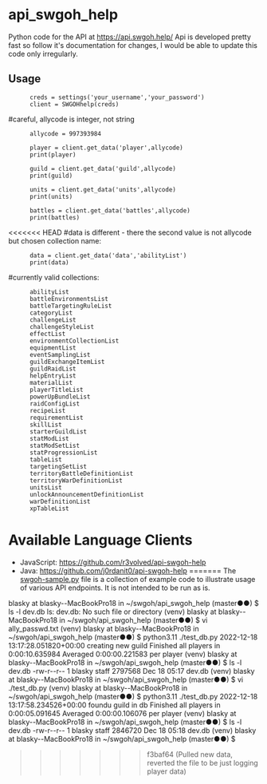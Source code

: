 # api_swgoh_help
Python code for the API at https://api.swgoh.help/
Api is developed pretty fast so follow it's documentation for changes, I would be able to update this code only irregularly.

## Usage

          creds = settings('your_username','your_password')
          client = SWGOHhelp(creds)

#careful, allycode is integer, not string
          
          allycode = 997393984

          player = client.get_data('player',allycode)
          print(player)

          guild = client.get_data('guild',allycode)
          print(guild)

          units = client.get_data('units',allycode)
          print(units)

          battles = client.get_data('battles',allycode)
          print(battles)

<<<<<<< HEAD
#data is different - there the second value is not allycode but chosen collection name:
          
          data = client.get_data('data','abilityList')
          print(data)

#currently valid collections:
          
          abilityList
          battleEnvironmentsList
          battleTargetingRuleList
          categoryList
          challengeList
          challengeStyleList
          effectList
          environmentCollectionList
          equipmentList
          eventSamplingList
          guildExchangeItemList
          guildRaidList
          helpEntryList
          materialList
          playerTitleList
          powerUpBundleList
          raidConfigList
          recipeList
          requirementList
          skillList
          starterGuildList
          statModList
          statModSetList
          statProgressionList
          tableList
          targetingSetList
          territoryBattleDefinitionList
          territoryWarDefinitionList
          unitsList
          unlockAnnouncementDefinitionList
          warDefinitionList
          xpTableList

# Available Language Clients

* JavaScript: https://github.com/r3volved/api-swgoh-help
* Java: https://github.com/j0rdanit0/api-swgoh-help
=======
The [swgoh-sample.py](examples/swgoh-example.py) file is a collection of example code to illustrate
usage of various API endpoints. It is not intended to be run as is. 


blasky at blasky--MacBookPro18 in ~/swgoh/api_swgoh_help (master●●)
$ ls -l dev.db
ls: dev.db: No such file or directory
(venv)
blasky at blasky--MacBookPro18 in ~/swgoh/api_swgoh_help (master●●)
$ vi ally_passwd.txt
(venv)
blasky at blasky--MacBookPro18 in ~/swgoh/api_swgoh_help (master●●)
$ python3.11 ./test_db.py
2022-12-18 13:17:28.051820+00:00
creating new guild
Finished all players in 0:00:10.635984
Averaged 0:00:00.221583 per player
(venv)
blasky at blasky--MacBookPro18 in ~/swgoh/api_swgoh_help (master●●)
$ ls -l dev.db
-rw-r--r--  1 blasky  staff  2797568 Dec 18 05:17 dev.db
(venv)
blasky at blasky--MacBookPro18 in ~/swgoh/api_swgoh_help (master●●)
$ vi ./test_db.py
(venv)
blasky at blasky--MacBookPro18 in ~/swgoh/api_swgoh_help (master●●)
$ python3.11 ./test_db.py
2022-12-18 13:17:58.234526+00:00
foundu guild in db
Finished all players in 0:00:05.091645
Averaged 0:00:00.106076 per player
(venv)
blasky at blasky--MacBookPro18 in ~/swgoh/api_swgoh_help (master●●)
$ ls -l dev.db
-rw-r--r--  1 blasky  staff  2846720 Dec 18 05:18 dev.db
(venv)
blasky at blasky--MacBookPro18 in ~/swgoh/api_swgoh_help (master●●)
$
>>>>>>> f3baf64 (Pulled new data, reverted the file to be just logging player data)

